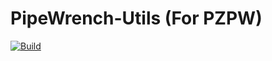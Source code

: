 # PipeWrench-Utils (For PZPW)

[![Build](https://github.com/Konijima/pzpw-pipewrench-utils/actions/workflows/Build.yml/badge.svg)](https://github.com/Konijima/pzpw-pipewrench-utils/actions/workflows/Build.yml)
